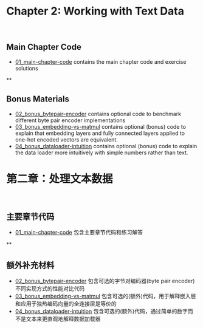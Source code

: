# Chapter 2: Working with Text Data

&nbsp;

## Main Chapter Code

- [01_main-chapter-code](01_main-chapter-code) contains the main chapter code and exercise solutions

**&nbsp;

## Bonus Materials

- [02_bonus_bytepair-encoder](02_bonus_bytepair-encoder) contains optional code to benchmark different byte pair encoder implementations
- [03_bonus_embedding-vs-matmul](03_bonus_embedding-vs-matmul) contains optional (bonus) code to explain that embedding layers and fully connected layers applied to one-hot encoded vectors are equivalent.
- [04_bonus_dataloader-intuition](04_bonus_dataloader-intuition) contains optional (bonus) code to explain the data loader more intuitively with simple numbers rather than text.


# 第二章：处理文本数据

 

## 主要章节代码

- [01_main-chapter-code](01_main-chapter-code) 包含主要章节代码和练习解答

** 

## 额外补充材料

- [02_bonus_bytepair-encoder](02_bonus_bytepair-encoder) 包含可选的字节对编码器(byte pair encoder)不同实现方式的性能对比代码
- [03_bonus_embedding-vs-matmul](03_bonus_embedding-vs-matmul) 包含可选的(额外)代码，用于解释嵌入层和应用于独热编码向量的全连接层是等价的
- [04_bonus_dataloader-intuition](04_bonus_dataloader-intuition) 包含可选的(额外)代码，通过简单的数字而不是文本来更直观地解释数据加载器


